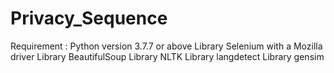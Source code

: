 # Privacy_Sequence

Requirement :
Python version 3.7.7 or above
Library Selenium with a Mozilla driver 
Library BeautifulSoup 
Library NLTK
Library langdetect 
Library gensim

